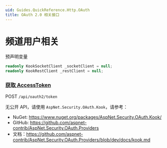 ```yaml
---
uid: Guides.QuickReference.Http.OAuth
title: OAuth 2.0 相关接口
---
```


# 频道用户相关

预声明变量

```csharp
readonly KookSocketClient _socketClient = null;
readonly KookRestClient _restClient = null;
```

### [获取 AccessToken]

POST `/api/oauth2/token`

无公开 API，请使用 `AspNet.Security.OAuth.Kook`，请参考：

*  NuGet: <https://www.nuget.org/packages/AspNet.Security.OAuth.Kook/>
*  GitHub: <https://github.com/aspnet-contrib/AspNet.Security.OAuth.Providers>
*  文档：<https://github.com/aspnet-contrib/AspNet.Security.OAuth.Providers/blob/dev/docs/kook.md>

[获取 AccessToken]: https://developer.kookapp.cn/doc/http/oauth#获取AccessToken

